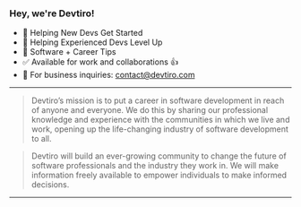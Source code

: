 ### Hey, we're Devtiro!
- 🚀 Helping New Devs Get Started
- 💪 Helping Experienced Devs Level Up
- 🧠 Software + Career Tips
- ✅ Available for work and collaborations 👍
- 📧 For business inquiries: contact@devtiro.com
---
>Devtiro’s mission is to put a career in software development in reach of anyone and everyone. We do this by sharing our professional knowledge and experience with the communities in which we live and work, opening up the life-changing industry of software development to all.

>Devtiro will build an ever-growing community to change the future of software professionals and the industry they work in. We will make information freely available to empower individuals to make informed decisions.
---
